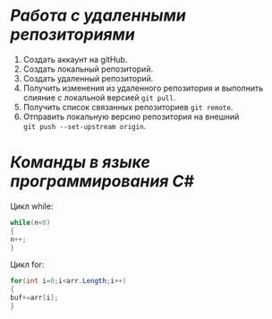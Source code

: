 # ***Работа с удаленными репозиториями***

1. Создать аккаунт на gitHub.
2. Создать локальный репозиторий.
3. Создать удаленный репозиторий.
4. Получить изменения из удаленного репозитория и выполнить слияние с локальной версией
`git pull`.
5. Получить список связанных репозиториев 
`git remote`.
6. Отправить локальную версию репозитория на внешний  
`git push --set-upstream origin`.

# ***Команды в языке программирования C#***
Цикл while:
```C#
while(n<0)
{
n++;
}
```
Цикл for:
```C#
for(int i=0;i<arr.Length;i++)
{
buf+=arr[i];
}
```

